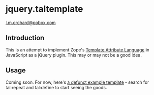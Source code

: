 # jquery.taltemplate

l.m.orchard@pobox.com

## Introduction

This is an attempt to implement Zope's [Template Attribute Language][tal] in
JavaScript as a jQuery plugin.  This may or may not be a good idea.

[tal]: ttp://wiki.zope.org/ZPT/TALSpecification14

## Usage

Coming soon.  For now, here's [a defunct example template][example] - search for tal:repeat and tal:define to start seeing the goods.

[example]: http://viewvc.svn.mozilla.org/vc/projects/lizardfeeder/trunk/htdocs/index.html?revision=19373&content-type=text%2Fplain&pathrev=19444
